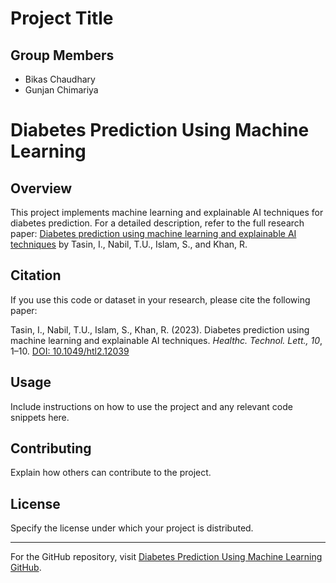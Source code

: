 # Project Title

## Group Members
- Bikas Chaudhary
- Gunjan Chimariya

# Diabetes Prediction Using Machine Learning

## Overview
This project implements machine learning and explainable AI techniques for diabetes prediction. For a detailed description, refer to the full research paper: [Diabetes prediction using machine learning and explainable AI techniques](https://ietresearch.onlinelibrary.wiley.com/doi/10.1049/htl2.12039) by Tasin, I., Nabil, T.U., Islam, S., and Khan, R.

## Citation
If you use this code or dataset in your research, please cite the following paper:

Tasin, I., Nabil, T.U., Islam, S., Khan, R. (2023). Diabetes prediction using machine learning and explainable AI techniques. *Healthc. Technol. Lett., 10*, 1–10. [DOI: 10.1049/htl2.12039](https://doi.org/10.1049/htl2.12039)

## Usage
Include instructions on how to use the project and any relevant code snippets here.

## Contributing
Explain how others can contribute to the project.

## License
Specify the license under which your project is distributed.

---

For the GitHub repository, visit [Diabetes Prediction Using Machine Learning GitHub](https://github.com/tansin-nabil/Diabetes-Prediction-Using-Machine-Learning).


